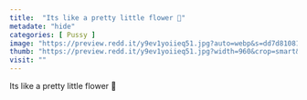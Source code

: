 ```yaml
---
title:  "Its like a pretty little flower 🌷"
metadate: "hide"
categories: [ Pussy ]
image: "https://preview.redd.it/y9ev1yoiieq51.jpg?auto=webp&s=dd7d8108142a458432bd5e7c327c06beb4432258"
thumb: "https://preview.redd.it/y9ev1yoiieq51.jpg?width=960&crop=smart&auto=webp&s=3c58953c31661e7a3d0dc1de0487a6d226bd1125"
visit: ""
---
```

Its like a pretty little flower 🌷
